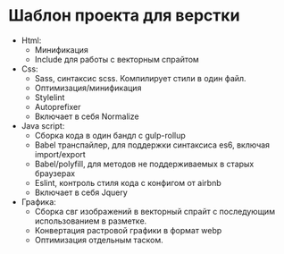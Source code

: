 # Шаблон проекта для верстки

+ Html:
	+ Минификация
	+ Include для работы с векторным спрайтом
+ Css:
	+ Sass, синтаксис scss. Компилирует стили в один файл.
	+ Оптимизация/минификация
	+ Stylelint
	+ Autoprefixer
	+ Включает в себя Normalize
+ Java script:
	+ Сборка кода в один бандл с gulp-rollup
	+ Babel транспайлер, для поддержки синтаксиса es6, включая import/export
	+ Babel/polyfill, для методов не поддерживаемых в старых браузерах 
	+ Eslint, контроль стиля кода с конфигом от airbnb
	+ Включает в себя Jquery
+ Графика: 
	+ Сборка свг изображений в векторный спрайт с последующим использованием в разметке.
	+ Конвертация растровой графики в формат webp
	+ Оптимизация отдельным таском.
